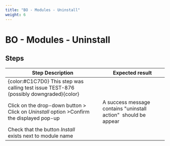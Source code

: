 ```yaml
---
title: "BO - Modules - Uninstall"
weight: 6
---
```


# BO - Modules - Uninstall
## Steps
| Step Description | Expected result |
| ----- | ----- |
| {color:#C1C7D0} This step was calling test issue TEST-876 (possibly downgraded){color} |  |
| Click on the drop-down button > Click on *Uninstall* option >Confirm the displayed pop-up | A success message contains "uninstall action"  should be appear |
| Check that the button *Install* exists next to module name |  |
